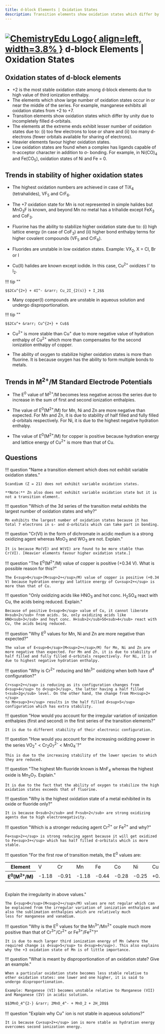 ```yaml
---
title: d-block Elements | Oxidation States
description: Transition elements show oxidation states which differ by unity due to incompletely filled d-orbitals.
---
```


# [![ChemistryEdu Logo](../../../images/favicon.svg){ align=left, width=3.8% }](../../../index.md)  d-block Elements | Oxidation States

## Oxidation states of d-block elements

* +2 is the most stable oxidation state among d-block elements due to high value of third ionization enthalpy.
* The elements which show large number of oxidation states occur in or near the middle of the series. For example, manganese exhibits all oxidation states from +2 to +7.
* Transition elements show oxidation states which differ by unity due to incompletely filled d-orbitals.
* The elements at the extreme ends exhibit lesser number of oxidation states due to: (i) too few electrons to lose or share and (ii) too many d-electrons (fewer orbitals available for sharing of electrons).
* Heavier elements favour higher oxidation states.
* Low oxidation states are found when a complex has ligands capable of &pi;-acceptor character in addition to &sigma;- bonding. For example, in Ni(CO)<sub>4</sub> and Fe(CO<sub>5</sub>), oxidation states of Ni and Fe = 0.

## Trends in stability of higher oxidation states

* The highest oxidation numbers are achieved in case of TiX<sub>4</sub> (tetrahalides), VF<sub>5</sub> and CrF<sub>6</sub>.

* The +7 oxidation state for Mn is not represented in simple halides but MnO<sub>3</sub>F is known, and beyond Mn no metal has a trihalide except FeX<sub>3</sub> and CoF<sub>3</sub>.

* Fluorine has the ability to stabilize higher oxidation state due to: (i) high lattice energy (in case of CoF<sub>3</sub>) and (ii) higher bond enthalpy terms for higher covalent compounds (VF<sub>5</sub> and CrF<sub>6</sub>).

* Fluorides are unstable in low oxidation states. Example: VX<sub>2</sub>, X = Cl, Br or I

* Cu(II) halides are known except iodide. In this case, Cu<sup>2+</sup> oxidizes I<sup>-</sup> to I<sub>2</sub>.

!!! tip ""

    $$2Cu^{2+} + 4I^- &rarr; Cu_2I_{2(s)} + I_2$$

* Many copper(I) compounds are unstable in aqueous solution and undergo disproportionation.

!!! tip ""

    $$2Cu^+ &rarr; Cu^{2+} + Cu$$

* Cu<sup>2+</sup> is more stable than Cu<sup>+</sup> due to more negative value of hydration enthalpy of Cu<sup>2+</sup> which more than compensates for the second ionization enthalpy of copper.

* The ability of oxygen to stabilize higher oxidation states is more than fluorine. It is because oxygen has the ability to form multiple bonds to metals.

## Trends in M<sup>2+</sup>/M Standard Electrode Potentials

* The E<sup>0</sup> value of M<sup>2+</sup>/M becomes less negative across the series due to increase in the sum of first and second ionization enthalpies.

* The value of E<sup>0</sup>(M<sup>2+</sup>/M) for Mn, Ni and Zn are more negative than expected. For Mn and Zn, it is due to stability of half filled and fully filled d-orbitals respectively. For Ni, it is due to the highest negative hydration enthalpy.

* The value of E<sup>0</sup>(M<sup>2+</sup>/M) for copper is positive because hydration energy and lattice energy of Cu<sup>2+</sup> is more than that of Cu.

## Questions

!!! question "Name a transition element which does not exhibit variable oxidation states."

    Scandium (Z = 21) does not exhibit variable oxidation states.

    **Note:** Zn also does not exhibit variable oxidation state but it is not a transition element.

!!! question "Which of the 3d series of the transition metal exhibits the largest number of oxidation states and why?"

    Mn exhibits the largest number of oxidation states because it has total 7 electrons in s- and d-orbitals which can take part in bonding.

!!! question "Cr(VI) in the form of dichromate in acidic medium is a strong oxidizing agent whereas MoO<sub>3</sub> and WO<sub>3</sub> are not. Explain."

    It is because Mo(VI) and W(VI) are found to be more stable than Cr(VI). [Heavier elements favour higher oxidation state.]

!!! question "The E<sup>0</sup>(M<sup>2+</sup>/M) value of copper is positive (+0.34 V). What is possible reason for this?"

    The E<sup>0</sup>(M<sup>2+</sup>/M) value of copper is positive (+0.34 V) because hydration energy and lattice energy of Cu<sup>2+</sup> is more than that of Cu.

!!! question "Only oxidizing acids like HNO<sub>3</sub> and hot conc. H<sub>2</sub>SO<sub>4</sub> react with Cu, the acids being reduced. Explain."

    Because of positive E<sup>0</sup> value of Cu, it cannot liberate H<sub>2</sub> from acids. So, only oxidizing acids like HNO<sub>3</sub> and hoyt conc. H<sub>2</sub>SO<sub>4</sub> react with Cu, the acids being reduced.

!!! question "Why E<sup>0</sup> values for Mn, Ni and Zn are more negative than expected?"

    The value of E<sup>0</sup>(M<sup>2+</sup>/M) for Mn, Ni and Zn are more negative than expected. For Mn and Zn, it is due to stability of half filled and fully filled d-orbitals respectively. For Ni, it is due to highest negative hydration enthalpy.

!!! question "Why is Cr<sup>2+</sup> reducing and Mn<sup>3+</sup> oxidizing when both have d<sup>4</sup> configuration?"

    Cr<sup>2+</sup> is reducing as its configuration changes from d<sup>4</sup> to d<sup>3</sup>, the latter having a half filled t<sub>2g</sub> level. On the other hand, the change from Mn<sup>2+</sup>
    to Mn<sup>3+</sup> results in the half filled d<sup>5</sup> configuration which has extra stability.

!!! question "How would you account for the irregular variation of ionization enthalpies (first and second) in the first series of the transition elements?"

    It is due to different stability of their electronic configuration.

!!! question "How would you account for the increasing oxidizing power in the series VO<sub>2</sub><sup>+</sup> < Cr<sub>2</sub>O<sub>7</sub><sup>2-</sup> < MnO<sub>4</sub><sup>-</sup>?"

    This is due to the increasing stability of the lower species to which they are reduced.

!!! question "The highest Mn fluoride known is MnF<sub>4</sub> whereas the highest oxide is Mn<sub>2</sub>O<sub>7</sub>. Explain."

    It is due to the fact that the ability of oxygen to stabilize the high oxidation states exceeds that of fluorine.

!!! question "Why is the highest oxidation state of a metal exhibited in its oxide or fluoride only?"

    It is because O<sub>2</sub> and F<sub>2</sub> are strong oxidizing agents due to high electronegativity.

!!! question "Which is a stronger reducing agent Cr<sup>2+</sup> or Fe<sup>2+</sup> and why?"

    Fe<sup>2+</sup> is strong reducing agent because it will get oxidized to Fe<sup>3+</sup> which has half filled d-orbitals which is more stable.

!!! question "For the first row of transition metals, the E<sup>0</sup> values are:<br> <table><tbody><tr><th>Element</th><td>V</td><td>Cr</td><td>Mn</td><td>Fe</td><td>Co</td><td>Ni</td><td>Cu</td></tr><tr><th>E<sup>0</sup>(M<sup>2+</sup>/M)</th><td>-1.18</td><td>-0.91</td><td>-1.18</td><td>-0.44</td><td>-0.28</td><td>-0.25</td><td>+0.34</td></tr></tbody></table> <br>Explain the irregularity in above values."

    The E<sup>0</sup>(M<sup>2+</sup>/M) values are not regular which can be explained from the irregular variation of ionization enthalpies and also the sublimation enthalpies which are relatively much
    less for manganese and vanadium.

!!! question "Why is the E<sup>0</sup> values for the Mn<sup>3+</sup>/Mn<sup>2+</sup> couple much more positive than that of Cr<sup>3+</sup>/Cr<sup>2+</sup> or Fe<sup>3+</sup>/Fe<sup>2+</sup>?"

    It is due to much larger third ionization energy of Mn (where the required change is d<sup>5</sup> to d<sup>4</sup>). This also explains why the +3 oxidation state of Mn is of little importance.

!!! question "What is meant by disproportionation of an oxidation state? Give an example."

    When a particular oxidation state becomes less stable relative to other oxidation states: one lower and one higher, it is said to undergo disproportionation.

    Example: Manganese (VI) becomes unstable relative to Manganese (VII) and Manganese (IV) in acidic solution.

    $$3MnO_4^{2-} &rarr; 2MnO_4^- + MnO_2 + 2H_2O$$

!!! question "Explain why Cu<sup>+</sup> ion is not stable in aqueous solutions?"

    It is because Cu<sup>2+</sup> ion is more stable as hydration energy overcomes second ionization energy.
